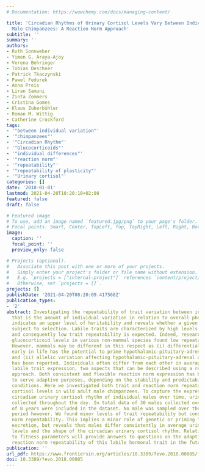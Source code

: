 ```yaml
---
# Documentation: https://wowchemy.com/docs/managing-content/

title: 'Circadian Rhythms of Urinary Cortisol Levels Vary Between Individuals in Wild
  Male Chimpanzees: A Reaction Norm Approach'
subtitle: ''
summary: ''
authors:
- Ruth Sonnweber
- Yimen G. Araya-Ajoy
- Verena Behringer
- Tobias Deschner
- Patrick Tkaczynski
- Pawel Fedurek
- Anna Preis
- Liran Samuni
- Zinta Zommers
- Cristina Gomes
- Klaus Zuberbühler
- Roman M. Wittig
- Catherine Crockford
tags:
- '"between individual variation"'
- '"chimpanzees"'
- '"Circadian Rhythm"'
- '"Glucocorticoids"'
- '"individual differences"'
- '"reaction norm"'
- '"repeatability"'
- '"repeatability of plasticity"'
- '"Urinary cortisol"'
categories: []
date: '2018-01-01'
lastmod: 2021-04-20T10:20:10+02:00
featured: false
draft: false

# Featured image
# To use, add an image named `featured.jpg/png` to your page's folder.
# Focal points: Smart, Center, TopLeft, Top, TopRight, Left, Right, BottomLeft, Bottom, BottomRight.
image:
  caption: ''
  focal_point: ''
  preview_only: false

# Projects (optional).
#   Associate this post with one or more of your projects.
#   Simply enter your project's folder or file name without extension.
#   E.g. `projects = ["internal-project"]` references `content/project/deep-learning/index.md`.
#   Otherwise, set `projects = []`.
projects: []
publishDate: '2021-04-20T08:20:09.417568Z'
publication_types:
- '2'
abstract: Investigating the repeatability of trait variation between individuals,
  that is the amount of individual variation in relation to overall phenotypic variation,
  indicates an upper level of heritability and reveals whether a given trait may be
  subject to selection. Labile traits are characterized by high levels of flexibility
  and consequently low trait repeatability is expected. Indeed, research examining
  glucocorticoid levels in various non-mammal species found low repeatability scores.
  However, mammals may be different in this respect as (i) differential maternal care
  early in life has the potential to prime hypothalamic-pituitary-adrenal axis functioning
  and (ii) allelic variation affecting hypothalamic-pituitary-adrenal axis functioning
  has been reported. Individuals often differ from each other in average and/or plastic
  labile trait expression, two aspects that can be described using a reaction norm
  approach. Both consistent and flexible reaction norm expression has been argued
  to serve adaptive purposes, depending on the stability and predictability of environmental
  conditions. Here we investigated both trait and reaction norm repeatability of urinary
  cortisol levels in wild adult male chimpanzees. To capture the expression of the
  circadian urinary cortisol rhythm of individual males over time, urine samples were
  collected throughout the day. In total data of 30 males collected over a period
  of 8 years were included in the dataset. No male was sampled over the whole 8-year
  period however. We found minor levels of trait repeatability but considerable reaction
  norm repeatability. This implies a minor role of genetic or priming factors on cortisol
  excretion, but reveals that males differ consistently in average urinary cortisol
  levels and the shape of the circadian urinary cortisol rhythm. Relating these results
  to fitness parameters will provide answers to questions on the adaptive value of
  reaction norm repeatability of this labile hormonal trait in the future.
publication: ''
url_pdf: https://www.frontiersin.org/articles/10.3389/fevo.2018.00085/full#h3
doi: 10.3389/fevo.2018.00085
---
```

